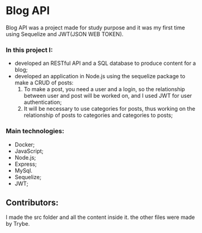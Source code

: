 # Blog API
Blog API was a project made for study purpose and it was my first time using Sequelize and JWT(JSON WEB TOKEN).
### In this project I:
- developed an RESTful API and a SQL database to produce content for a blog;
- developed an application in Node.js using the sequelize package to make a CRUD of posts:
  1. To make a post, you need a user and a login, so the relationship between user and post will be worked on, and I used JWT for user authentication;
  2. It will be necessary to use categories for posts, thus working on the relationship of posts to categories and categories to posts;
  
### Main technologies:
- Docker;
- JavaScript;
- Node.js;
- Express;
- MySql.
- Sequelize;
- JWT;

## Contributors: 
I made the src folder and all the content inside it. the other files were made by Trybe.
